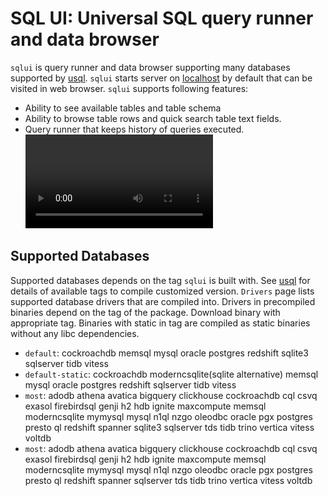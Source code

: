 # SQL UI: Universal SQL query runner and data browser

`sqlui` is query runner and data browser supporting many databases supported by [usql](https://github.com/xo/usql). `sqlui` starts server on [localhost](http://localhost:9292/) by default that can be visited in web browser. `sqlui` supports following features:
* Ability to see available tables and table schema
* Ability to browse table rows and quick search table text fields. 
* Query runner that keeps history of queries executed.
![Demo](sqlui-recording.webm)


## Supported Databases
Supported databases depends on the tag `sqlui` is built with. See [usql](https://github.com/xo/usql) for details of available tags to compile customized version. `Drivers` page lists supported database drivers that are compiled into. Drivers in precompiled binaries depend on the tag of the package. Download binary with appropriate tag. Binaries with static in tag are compiled as static binaries without any libc dependencies.

* `default`: cockroachdb  memsql  mysql oracle  postgres  redshift  sqlite3 sqlserver tidb  vitess  
* `default-static`: cockroachdb moderncsqlite(sqlite alternative)  memsql  mysql oracle  postgres  redshift  sqlserver tidb  vitess  
* `most`: adodb athena  avatica bigquery  clickhouse  cockroachdb cql csvq  exasol  firebirdsql genji h2  hdb ignite  maxcompute  memsql  moderncsqlite mymysql mysql n1ql  nzgo  oleodbc oracle  pgx postgres  presto  ql  redshift  spanner sqlite3 sqlserver tds tidb  trino vertica vitess  voltdb 
* `most`: adodb athena  avatica bigquery  clickhouse  cockroachdb cql csvq  exasol  firebirdsql genji h2  hdb ignite  maxcompute  memsql  moderncsqlite mymysql mysql n1ql  nzgo  oleodbc oracle  pgx postgres  presto  ql  redshift  spanner sqlserver tds tidb  trino vertica vitess  voltdb 

